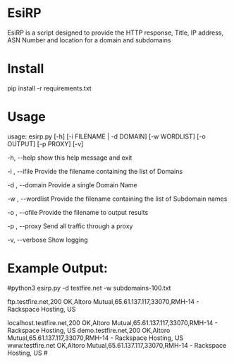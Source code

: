 # EsiRP
EsiRP is a script designed to provide the HTTP response, Title, IP address, ASN Number and location for a domain and subdomains

# Install

pip install -r requirements.txt

# Usage
usage: esirp.py [-h] [-i FILENAME | -d DOMAIN] [-w WORDLIST] [-o OUTPUT] [-p PROXY] [-v]

<p>-h, --help                                                show this help message and exit</p>
<p>-i <filename>, --ifile <filename>                         Provide the filename containing the list of Domains</p>
<p>-d <domain>, --domain <domain>                            Provide a single Domain Name</p>
<p>-w <wordlist filename>, --wordlist <wordlist filename>    Provide the filename containing the list of Subdomain names</p>
<p>-o <output filename>, --ofile <output filename>           Provide the filename to output results</p>
<p>-p <ip address>, --proxy <ip address>                     Send all traffic through a proxy</p>
<p>-v, --verbose                                             Show logging</p>


# Example Output:

#python3 esirp.py -d testfire.net -w subdomains-100.txt
<p>ftp.testfire.net,200 OK,Altoro Mutual,65.61.137.117,33070,RMH-14 - Rackspace Hosting, US</p>
localhost.testfire.net,200 OK,Altoro Mutual,65.61.137.117,33070,RMH-14 - Rackspace Hosting, US
demo.testfire.net,200 OK,Altoro Mutual,65.61.137.117,33070,RMH-14 - Rackspace Hosting, US
www.testfire.net OK,Altoro Mutual,65.61.137.117,33070,RMH-14 - Rackspace Hosting, US
#
